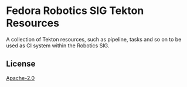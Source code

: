 # Fedora Robotics SIG Tekton Resources

A collection of Tekton resources, such as pipeline, tasks and so on to be used as CI
system within the Robotics SIG.

## License

[Apache-2.0](./LICENSE)
